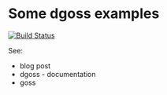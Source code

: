 # Some dgoss examples
[![Build Status](https://travis-ci.org/aelsabbahy/dgoss-examples.svg?branch=master)](https://travis-ci.org/aelsabbahy/dgoss-examples)

See:
* blog post
* dgoss - documentation
* goss
